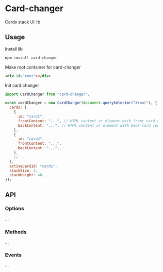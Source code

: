 # Card-changer

Cards stack UI lib

## Usage

Install lib

```sh
npm install card-changer
```

Make root container for card-changer

```html
<div id="root"></div>
```

Init card changer

```js
import CardChanger from "card-changer";

const cardChanger = new CardChanger(document.querySelector("#root"), {
  cards: [
    {
      id: "card1",
      frontContent: "...", // HTML content or element with front card content
      backContent: "...", // HTML content or element with back card content
    },
    {
      id: "card2",
      frontContent: "...",
      backContent: "...",
    },
    // ...
  ],
  activeCardId: "card1",
  stackSize: 3,
  stackHeight: 40,
});
```

## API

### Options

...

### Methods

...

### Events

...
